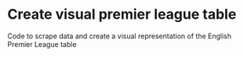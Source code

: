 # Create visual premier league table 
Code to scrape data and create a visual representation of the English Premier League table
